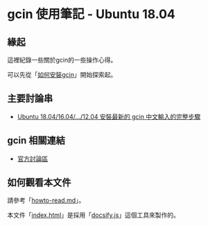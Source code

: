 
# gcin 使用筆記 - Ubuntu 18.04


## 緣起

這裡紀錄一些關於gcin的一些操作心得。

可以先從「[如何安裝gcin](install.md)」開始探索起。


## 主要討論串

* [Ubuntu 18.04/16.04/…/12.04 安裝最新的 gcin 中文輸入的完整步驟](https://hyperrate.com/thread.php?tid=28044#28044)


## gcin 相關連結

* [官方討論區](https://hyperrate.com/dir.php?eid=67)


## 如何觀看本文件

請參考「[howto-read.md](howto-read.md)」。

本文件「[index.html](https://github.com/samwhelp/note-about-gcin/blob/gh-pages/ubuntu/18.04/index.html)」是採用「[docsify.js](docsify.md)」這個工具來製作的。
